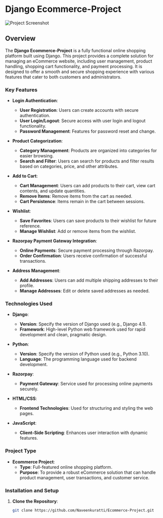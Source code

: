 # Django Ecommerce-Project

![Project Screenshot](https://github.com/user-attachments/assets/389be36f-4c1d-4b5b-a4fc-4e941936e003)

## Overview

The **Django Ecommerce-Project** is a fully functional online shopping platform built using Django. This project provides a complete solution for managing an eCommerce website, including user management, product handling, shopping cart functionality, and payment processing. It is designed to offer a smooth and secure shopping experience with various features that cater to both customers and administrators.

### Key Features

- **Login Authentication**:
  - **User Registration**: Users can create accounts with secure authentication.
  - **User Login/Logout**: Secure access with user login and logout functionality.
  - **Password Management**: Features for password reset and change.

- **Product Categorization**:
  - **Category Management**: Products are organized into categories for easier browsing.
  - **Search and Filter**: Users can search for products and filter results based on categories, price, and other attributes.

- **Add to Cart**:
  - **Cart Management**: Users can add products to their cart, view cart contents, and update quantities.
  - **Remove Items**: Remove items from the cart as needed.
  - **Cart Persistence**: Items remain in the cart between sessions.

- **Wishlist**:
  - **Save Favorites**: Users can save products to their wishlist for future reference.
  - **Manage Wishlist**: Add or remove items from the wishlist.

- **Razorpay Payment Gateway Integration**:
  - **Online Payments**: Secure payment processing through Razorpay.
  - **Order Confirmation**: Users receive confirmation of successful transactions.

- **Address Management**:
  - **Add Addresses**: Users can add multiple shipping addresses to their profile.
  - **Manage Addresses**: Edit or delete saved addresses as needed.

### Technologies Used

- **Django**:
  - **Version**: Specify the version of Django used (e.g., Django 4.1).
  - **Framework**: High-level Python web framework used for rapid development and clean, pragmatic design.

- **Python**:
  - **Version**: Specify the version of Python used (e.g., Python 3.10).
  - **Language**: The programming language used for backend development.

- **Razorpay**:
  - **Payment Gateway**: Service used for processing online payments securely.

- **HTML/CSS**:
  - **Frontend Technologies**: Used for structuring and styling the web pages.

- **JavaScript**:
  - **Client-Side Scripting**: Enhances user interaction with dynamic features.

### Project Type

- **Ecommerce Project**:
  - **Type**: Full-featured online shopping platform.
  - **Purpose**: To provide a robust eCommerce solution that can handle product management, user transactions, and customer service.

### Installation and Setup

1. **Clone the Repository**:
   ```bash
   git clone https://github.com/Naveenkuratti/Ecommerce-Project.git
